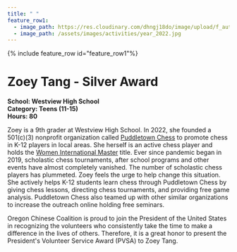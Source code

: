 ```yaml
---
title: " "
feature_row1:
  - image_path: https://res.cloudinary.com/dhngj18do/image/upload/f_auto,q_auto/v1/images/pvsa/2022_Zoey_Tang
  - image_path: /assets/images/activities/year_2022.jpg
---
```


{% include feature_row id="feature_row1"%}

# Zoey Tang - Silver Award

**School: Westview High School**  
**Category: Teens (11-15)**  
**Hours: 80**  

Zoey is a 9th grader at Westview High School. In 2022, she founded a 501(c)(3) nonprofit organization called [Puddletown Chess](https://puddletownchess.org/) to promote chess in K-12 players in local areas. She herself is an active chess player and holds the [Women International Master](https://www.chess.com/terms/woman-international-master-chess) title. Ever since pandemic began in 2019, scholastic chess tournaments, after school programs and other events have almost completely vanished. The number of scholastic chess players has plummeted. Zoey feels the urge to help change this situation. She actively helps K-12 students learn chess through Puddletown Chess by giving chess lessons, directing chess tournaments, and providing free game analysis. Puddletown Chess also teamed up with other similar organizations to increase the outreach online holding free seminars.

Oregon Chinese Coalition is proud to join the President of the United States in recognizing the volunteers who consistently take the time to make a difference in the lives of others. Therefore, it is a great honor to present the President's Volunteer Service Award (PVSA) to Zoey Tang.
